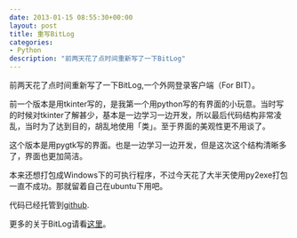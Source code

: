 ```yaml
---
date: 2013-01-15 08:55:30+00:00
layout: post
title: 重写BitLog
categories:
- Python
description: "前两天花了点时间重新写了一下BitLog"
---
```



前两天花了点时间重新写了一下BitLog,一个外网登录客户端（For BIT）。

前一个版本是用tkinter写的，是我第一个用python写的有界面的小玩意。当时写的时候对tkinter了解甚少，基本是一边学习一边开发，所以最后代码结构非常凌乱，当时为了达到目的，胡乱地使用「类」。至于界面的美观性更不用谈了。

这个版本是用pygtk写的界面。也是一边学习一边开发，但是这次这个结构清晰多了，界面也更加简洁。

本来还想打包成Windows下的可执行程序，不过今天花了大半天使用py2exe打包一直不成功。那就留着自己在ubuntu下用吧。

代码已经托管到[github](https://github.com/liamchzh/python/blob/master/bitlog-v2.py).

更多的关于BitLog请看[这里](http://liamchzh.com/%E5%85%B3%E4%BA%8Ebitlog/)。
